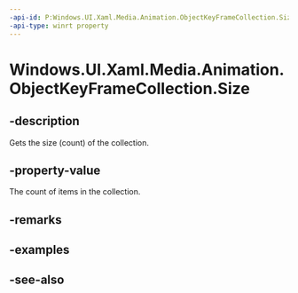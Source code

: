 ```yaml
---
-api-id: P:Windows.UI.Xaml.Media.Animation.ObjectKeyFrameCollection.Size
-api-type: winrt property
---
```


<!-- Property syntax
public uint Size { get; }
-->

# Windows.UI.Xaml.Media.Animation.ObjectKeyFrameCollection.Size

## -description
Gets the size (count) of the collection.



## -property-value
The count of items in the collection.

## -remarks

## -examples

## -see-also
